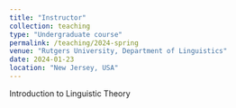 ```yaml
---
title: "Instructor"
collection: teaching
type: "Undergraduate course"
permalink: /teaching/2024-spring
venue: "Rutgers University, Department of Linguistics"
date: 2024-01-23
location: "New Jersey, USA"
---
```


Introduction to Linguistic Theory
